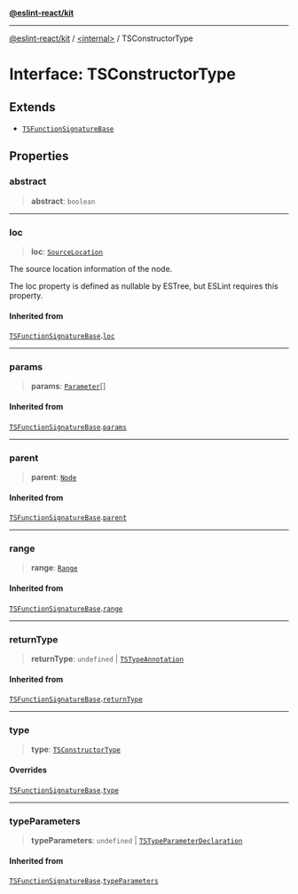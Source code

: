 [**@eslint-react/kit**](../../README.md)

***

[@eslint-react/kit](../../README.md) / [\<internal\>](../README.md) / TSConstructorType

# Interface: TSConstructorType

## Extends

- [`TSFunctionSignatureBase`](TSFunctionSignatureBase.md)

## Properties

### abstract

> **abstract**: `boolean`

***

### loc

> **loc**: [`SourceLocation`](SourceLocation.md)

The source location information of the node.

The loc property is defined as nullable by ESTree, but ESLint requires this property.

#### Inherited from

[`TSFunctionSignatureBase`](TSFunctionSignatureBase.md).[`loc`](TSFunctionSignatureBase.md#loc)

***

### params

> **params**: [`Parameter`](../type-aliases/Parameter.md)[]

#### Inherited from

[`TSFunctionSignatureBase`](TSFunctionSignatureBase.md).[`params`](TSFunctionSignatureBase.md#params)

***

### parent

> **parent**: [`Node`](../type-aliases/Node.md)

#### Inherited from

[`TSFunctionSignatureBase`](TSFunctionSignatureBase.md).[`parent`](TSFunctionSignatureBase.md#parent)

***

### range

> **range**: [`Range`](../type-aliases/Range.md)

#### Inherited from

[`TSFunctionSignatureBase`](TSFunctionSignatureBase.md).[`range`](TSFunctionSignatureBase.md#range)

***

### returnType

> **returnType**: `undefined` \| [`TSTypeAnnotation`](TSTypeAnnotation.md)

#### Inherited from

[`TSFunctionSignatureBase`](TSFunctionSignatureBase.md).[`returnType`](TSFunctionSignatureBase.md#returntype)

***

### type

> **type**: [`TSConstructorType`](../README.md#tsconstructortype)

#### Overrides

[`TSFunctionSignatureBase`](TSFunctionSignatureBase.md).[`type`](TSFunctionSignatureBase.md#type)

***

### typeParameters

> **typeParameters**: `undefined` \| [`TSTypeParameterDeclaration`](TSTypeParameterDeclaration.md)

#### Inherited from

[`TSFunctionSignatureBase`](TSFunctionSignatureBase.md).[`typeParameters`](TSFunctionSignatureBase.md#typeparameters)
